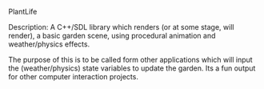 PlantLife

Description:
A C++/SDL library which renders (or at some stage, will render), a basic garden scene, using procedural animation and weather/physics effects.

The purpose of this is to be called form other applications which will input the (weather/physics) state variables to update the garden.
Its a fun output for other computer interaction projects.



